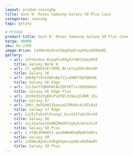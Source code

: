 ```yaml
---
layout: produk-casinghp
title: Guns N' Roses Samsung Galaxy S9 Plus Case
categories: samsung
tags: galaxy

# Produk
product-title: Guns N' Roses Samsung Galaxy S9 Plus Case
harga: 90000
sku: hn-2305
image-drive: 13XOmv0yGnvXSKgEXp6rwybALw9d94wR5
gallery:
  - url: 1Xfn5sOox-8ipqhCvRVgF2tNX3JUojWt0
    title: Galaxy Note 8
  - url: 1T_xyRDkkxErXRKE_BLloYzp3Gtu9VeGH
    title: Galaxy S6
  - url: 1Hb9pTt9zbIQFoBpfJjudXWFf6EPQKkWL
    title: Galaxy S6 Edge
  - url: 1Ic2wYtYQRHh0lASZEKTKT7xJ9DEO8GGr
    title: Galaxy S6 Edge Plus
  - url: 1ktDn83oYg8XLPvQfDl3n9pLQldHN_1Xu
    title: Galaxy S7
  - url: 166c_OeFQxWJ1baasaSlMSkkcAi9Zi0a3
    title: Galaxy S7 Edge
  - url: 1jUIcPzDs6tZvqsgz_6ssSn1faSn3kvVd
    title: Galaxy S8
  - url: 1ojiGaJwzxIm9WZMmUS53gbyhJmYxxhJX
    title: Galaxy S8 Plus
  - url: 1_VlNnJR0HHl1-qvu6HNoKhqMpHE5kNYa
    title: Galaxy S9
  - url: 13XOmv0yGnvXSKgEXp6rwybALw9d94wR5
    title: Galaxy S9 Plus
---
```

